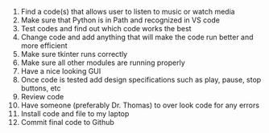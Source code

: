 1.	Find a code(s) that allows user to listen to music or watch media
2.	Make sure that Python is in Path and recognized in VS code
3.	Test codes and find out which code works the best
4.	Change code and add anything that  will make the code run better and more efficient
5.	Make sure tkinter runs correctly
6.	Make sure all other modules are running properly
7.	Have a nice looking GUI
8.	Once code is tested add design specifications such as play, pause, stop buttons, etc
9.	Review code
10.	Have someone (preferably Dr. Thomas) to over look code for any errors
11.	Install code and file to my laptop
12.	Commit final code to Github
